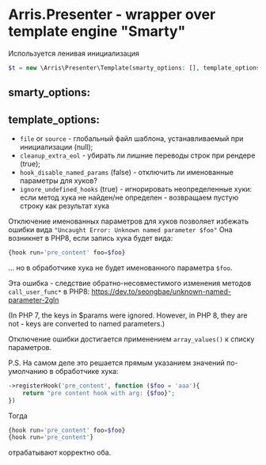 # Arris.Presenter - wrapper over template engine "Smarty"

Используется ленивая инициализация

```php
$t = new \Arris\Presenter\Template(smarty_options: [], template_options: [], logger: null);
```

## smarty_options:


## template_options:

- `file` or `source` - глобальный файл шаблона, устанавливаемый при инициализации (null);
- `cleanup_extra_eol` - убирать ли лишние переводы строк при рендере (true);
- `hook_disable_named_params` (false) - отключить ли именованные параметры для хуков?
- `ignore_undefined_hooks` (true) - игнорировать неопределенные хуки: если метод хука не найден/не определен - возвращаем пустую строку как результат хука

Отключение именованных параметров для хуков позволяет избежать ошибки вида `"Uncaught Error: Unknown named parameter $foo"`
Она возникнет в PHP8, если запись хука будет вида:
```php
{hook run='pre_content' foo=$foo}
```
... но в обработчике хука не будет именованного параметра `$foo`. 

Эта ошибка - следствие обратно-несовместимого изменения методов `call_user_func*` в PHP8: 
https://dev.to/seongbae/unknown-named-parameter-2gln

(In PHP 7, the keys in $params were ignored. However, in PHP 8, they are not - keys are converted to named parameters.)

Отключение ошибки достигается применением `array_values()` к списку параметров.

P.S. На самом деле это решается прямым указанием значений по-умолчанию в обработчике хука:
```php
->registerHook('pre_content', function ($foo = 'aaa'){
    return "pre content hook with arg: {$foo}";
})
```
Тогда 
```php
{hook run='pre_content' foo=$foo}
{hook run='pre_content'}
```
отрабатывают корректно оба.


